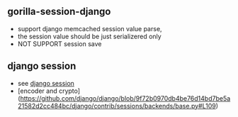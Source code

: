 ## gorilla-session-django

- support django memcached session value parse,
- the session value should be just serializered only
- NOT SUPPORT session save

## django session
- see [django session](https://github.com/django/django/tree/master/django/contrib/sessions)
- [encoder and crypto] (https://github.com/django/django/blob/9f72b0970db4be76d14bd7be5a21582d2cc484bc/django/contrib/sessions/backends/base.py#L109)
